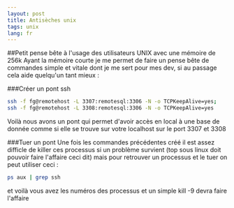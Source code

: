 ```yaml
---
layout: post
title: Antisèches unix
tags: unix
lang: fr
---
```

##Petit pense bête à l'usage des utilisateurs UNIX avec une mémoire de 256k
Ayant la mémoire courte je me permet de faire un pense bête de commandes simple et vitale dont je me sert pour mes dev, si au passage cela aide quelqu'un tant mieux :

###Créer un pont ssh 

```bash
ssh -f fg@remotehost -L 3307:remotesql:3306 -N -o TCPKeepAlive=yes;
ssh -f fg@remotehost -L 3308:remotesql:3306 -N -o TCPKeepAlive=yes
```
Voilà nous avons un pont qui permet d'avoir accès en local à une base de donnée comme si elle se trouve sur votre localhost sur le port 3307 et 3308

###Tuer un pont 
Une fois les commandes précédentes créé il est assez difficle de killer ces processus si un problème survient (top sous linux doit pouvoir faire l'affaire ceci dit) mais pour retrouver un processus et le tuer on peut utiliser ceci :

```bash
ps aux | grep ssh
```

et voilà vous avez les numéros des processus et un simple kill -9 devra faire l'affaire
